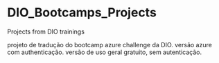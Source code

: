 # DIO_Bootcamps_Projects
Projects from DIO trainings

projeto de tradução do bootcamp azure challenge da DIO.
versão azure com authenticação.
versão de uso geral gratuito, sem autenticação.
